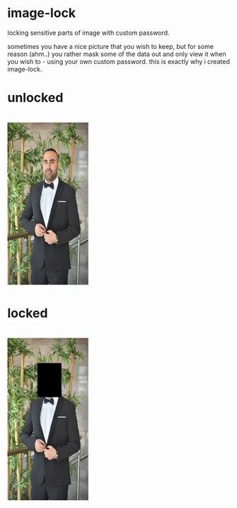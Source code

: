 # image-lock
locking sensitive parts of image with custom password.

sometimes you have a nice picture that you wish to keep, but for some reason (ahm..) you rather mask some of the data out and only view it when you wish to - using your own custom password.
this is exactly why i created image-lock.

# unlocked
# <img src="src/docs/images/image-lock-unlocked.jpg" width="183" height="366">

# locked
# <img src="src/docs/images/image-lock-locked.pngl" width="183" height="366">